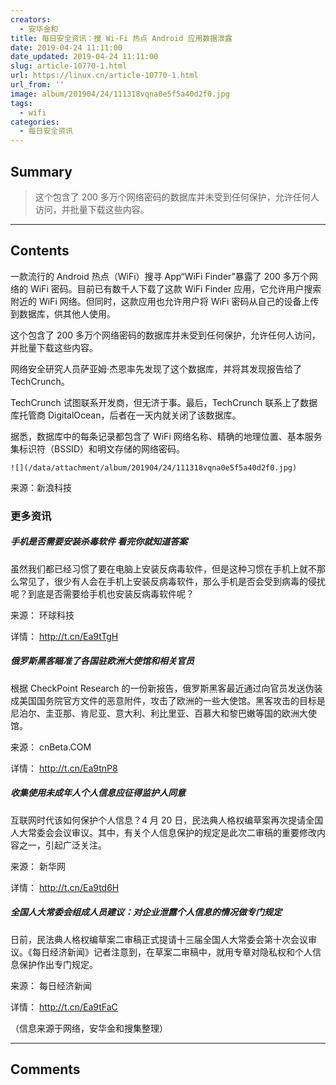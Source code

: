 ```yaml
---
creators:
  - 安华金和
title: 每日安全资讯：搜 Wi-Fi 热点 Android 应用数据泄露
date: 2019-04-24 11:11:00
date_updated: 2019-04-24 11:11:00
slug: article-10770-1.html
url: https://linux.cn/article-10770-1.html
url_from: ''
image: album/201904/24/111318vqna0e5f5a40d2f0.jpg
tags:
  - wifi
categories:
  - 每日安全资讯
---
```


## Summary

> 这个包含了 200 多万个网络密码的数据库并未受到任何保护，允许任何人访问，并批量下载这些内容。

***

<!-- more -->

## Contents

一款流行的 Android 热点（WiFi）搜寻 App“WiFi Finder”暴露了 200 多万个网络的 WiFi 密码。目前已有数千人下载了这款 WiFi Finder 应用，它允许用户搜索附近的 WiFi 网络。但同时，这款应用也允许用户将 WiFi 密码从自己的设备上传到数据库，供其他人使用。

这个包含了 200 多万个网络密码的数据库并未受到任何保护，允许任何人访问，并批量下载这些内容。

网络安全研究人员萨亚姆·杰恩率先发现了这个数据库，并将其发现报告给了 TechCrunch。

TechCrunch 试图联系开发商，但无济于事。最后，TechCrunch 联系上了数据库托管商 DigitalOcean，后者在一天内就关闭了该数据库。

据悉，数据库中的每条记录都包含了 WiFi 网络名称、精确的地理位置、基本服务集标识符（BSSID）和明文存储的网络密码。

`![](/data/attachment/album/201904/24/111318vqna0e5f5a40d2f0.jpg)`

来源：新浪科技

### 更多资讯

##### 手机是否需要安装杀毒软件 看完你就知道答案

虽然我们都已经习惯了要在电脑上安装反病毒软件，但是这种习惯在手机上就不那么常见了，很少有人会在手机上安装反病毒软件，那么手机是否会受到病毒的侵扰呢？到底是否需要给手机也安装反病毒软件呢？

来源： 环球科技

详情： <http://t.cn/Ea9tTgH> 

##### 俄罗斯黑客瞄准了各国驻欧洲大使馆和相关官员

根据 CheckPoint Research 的一份新报告，俄罗斯黑客最近通过向官员发送伪装成美国国务院官方文件的恶意附件，攻击了欧洲的一些大使馆。黑客攻击的目标是尼泊尔、圭亚那、肯尼亚、意大利、利比里亚、百慕大和黎巴嫩等国的欧洲大使馆。

来源： cnBeta.COM

详情： <http://t.cn/Ea9tnP8> 

##### 收集使用未成年人个人信息应征得监护人同意

互联网时代该如何保护个人信息？4 月 20 日，民法典人格权编草案再次提请全国人大常委会会议审议。其中，有关个人信息保护的规定是此次二审稿的重要修改内容之一，引起广泛关注。

来源： 新华网

详情： <http://t.cn/Ea9td6H> 

##### 全国人大常委会组成人员建议：对企业泄露个人信息的情况做专门规定

日前，民法典人格权编草案二审稿正式提请十三届全国人大常委会第十次会议审议。《每日经济新闻》记者注意到，在草案二审稿中，就用专章对隐私权和个人信息保护作出专门规定。

来源： 每日经济新闻

详情： <http://t.cn/Ea9tFaC> 

（信息来源于网络，安华金和搜集整理）

***

## Comments
